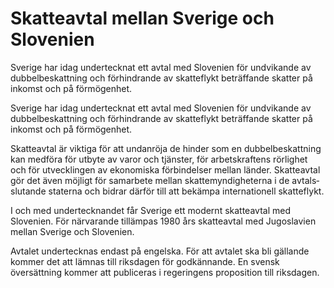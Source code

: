 # Skatteavtal mellan Sverige och Slovenien

Sverige har idag undertecknat ett avtal med Slovenien för undvikande av dubbelbeskattning och förhindrande av skatteflykt beträffande skatter på inkomst och på förmögenhet.

Sverige har idag undertecknat ett avtal med Slovenien för undvikande av dubbelbeskattning och förhindrande av skatteflykt beträffande skatter på inkomst och på förmögenhet.

Skatteavtal är viktiga för att undanröja de hinder som en dubbelbeskattning kan medföra för utbyte av varor och tjänster, för arbetskraftens rörlighet och för utvecklingen av ekonomiska förbindelser mellan länder. Skatteavtal gör det även möjligt för samarbete mellan skattemyndigheterna i de avtals­slutande staterna och bidrar därför till att bekämpa internationell skatteflykt.

I och med undertecknandet får Sverige ett modernt skatteavtal med Slovenien. För närvarande tillämpas 1980 års skatteavtal med Jugoslavien mellan Sverige och Slovenien.

Avtalet undertecknas endast på engelska. För att avtalet ska bli gällande kommer det att lämnas till riksdagen för godkännande. En svensk översättning kommer att publiceras i regeringens proposition till riksdagen.
